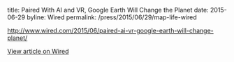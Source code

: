 title: Paired With AI and VR, Google Earth Will Change the Planet
date: 2015-06-29
byline:  Wired
permalink: /press/2015/06/29/map-life-wired


http://www.wired.com/2015/06/paired-ai-vr-google-earth-will-change-planet/

[View article on Wired](http://www.wired.com/2015/06/paired-ai-vr-google-earth-will-change-planet/)

